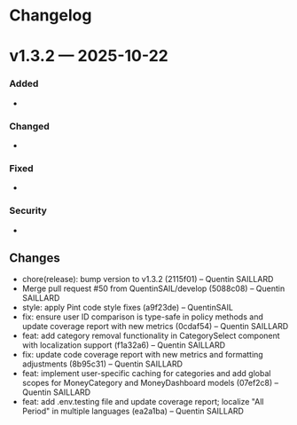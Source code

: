 # Changelog

# v1.3.2 — 2025-10-22

### Added
- 
### Changed
- 
### Fixed
- 
### Security
- 

## Changes
* chore(release): bump version to v1.3.2 (2115f01) – Quentin SAILLARD
* Merge pull request #50 from QuentinSAIL/develop (5088c08) – Quentin SAILLARD
* style: apply Pint code style fixes (a9f23de) – QuentinSAIL
* fix: ensure user ID comparison is type-safe in policy methods and update coverage report with new metrics (0cdaf54) – Quentin SAILLARD
* feat: add category removal functionality in CategorySelect component with localization support (f1a32a6) – Quentin SAILLARD
* fix: update code coverage report with new metrics and formatting adjustments (8b95c31) – Quentin SAILLARD
* feat: implement user-specific caching for categories and add global scopes for MoneyCategory and MoneyDashboard models (07ef2c8) – Quentin SAILLARD
* feat: add .env.testing file and update coverage report; localize "All Period" in multiple languages (ea2a1ba) – Quentin SAILLARD

